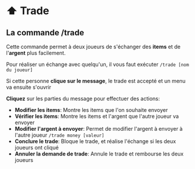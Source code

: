 # ⬆️ Trade

## La commande /trade

Cette commande permet à deux joueurs de s'échanger des **items** et de l'**argent** plus facilement.

Pour réaliser un échange avec quelqu'un, il vous faut exécuter `/trade [nom du joueur]`

Si cette personne **clique sur le message**, le trade est accepté et un menu va ensuite s'ouvrir

**Cliquez** sur les parties du message pour effectuer des actions:

* **Modifier les items**: Montre les items que l'on souhaite envoyer
* **Vérifier les items**: Montre les items et l'argent que l'autre joueur va envoyer
* **Modifier l'argent à envoyer**: Permet de modifier l'argent à envoyer à l'autre joueur `/trade money [valeur]`
* **Conclure le trade**: Bloque le trade, et réalise l'échange si les deux joueurs ont cliqué
* **Annuler la demande de trade**: Annule le trade et rembourse les deux joueurs
